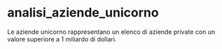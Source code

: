 # analisi_aziende_unicorno
Le aziende unicorno rappresentano un elenco di aziende private con un valore superiore a 1 miliardo di dollari.

